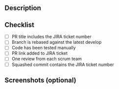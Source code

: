 ## Description

## Checklist

- [ ] PR title includes the JIRA ticket number
- [ ] Branch is rebased against the latest develop
- [ ] Code has been tested manually
- [ ] PR link added to JIRA ticket
- [ ] One review from each scrum team
- [ ] Squashed commit contains the JIRA ticket number

## Screenshots (optional)

